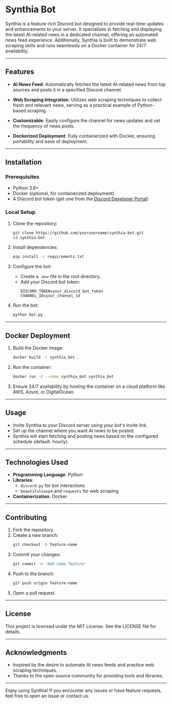 # Synthia Bot

Synthia is a feature-rich Discord bot designed to provide real-time updates and enhancements to your server. It specializes in fetching and displaying the latest AI-related news in a dedicated channel, offering an automated news feed experience. Additionally, Synthia is built to demonstrate web scraping skills and runs seamlessly on a Docker container for 24/7 availability.

---

## Features

- **AI News Feed**:
  Automatically fetches the latest AI-related news from top sources and posts it in a specified Discord channel.

- **Web Scraping Integration**:
  Utilizes web scraping techniques to collect fresh and relevant news, serving as a practical example of Python-based scraping.

- **Customizable**:
  Easily configure the channel for news updates and set the frequency of news posts.

- **Dockerized Deployment**:
  Fully containerized with Docker, ensuring portability and ease of deployment.

---

## Installation

### Prerequisites
- Python 3.8+
- Docker (optional, for containerized deployment)
- A Discord bot token (get one from the [Discord Developer Portal](https://discord.com/developers/applications))

### Local Setup

1. Clone the repository:
   ```bash
   git clone https://github.com/yourusername/synthia-bot.git
   cd synthia-bot
   ```

2. Install dependencies:
   ```bash
   pip install -r requirements.txt
   ```

3. Configure the bot:
   - Create a `.env` file in the root directory.
   - Add your Discord bot token:
     ```env
     DISCORD_TOKEN=your_discord_bot_token
     CHANNEL_ID=your_channel_id
     ```

4. Run the bot:
   ```bash
   python bot.py
   ```

---

## Docker Deployment

1. Build the Docker image:
   ```bash
   docker build -t synthia_bot .
   ```

2. Run the container:
   ```bash
   docker run -d --name synthia_bot synthia_bot
   ```

3. Ensure 24/7 availability by hosting the container on a cloud platform like AWS, Azure, or DigitalOcean.

---

## Usage

- Invite Synthia to your Discord server using your bot's invite link.
- Set up the channel where you want AI news to be posted.
- Synthia will start fetching and posting news based on the configured schedule (default: hourly).

---

## Technologies Used

- **Programming Language**: Python
- **Libraries**:
  - `discord.py` for bot interactions
  - `beautifulsoup4` and `requests` for web scraping
- **Containerization**: Docker

---

## Contributing

1. Fork the repository.
2. Create a new branch:
   ```bash
   git checkout -b feature-name
   ```
3. Commit your changes:
   ```bash
   git commit -m 'Add some feature'
   ```
4. Push to the branch:
   ```bash
   git push origin feature-name
   ```
5. Open a pull request.

---

## License

This project is licensed under the MIT License. See the LICENSE file for details.

---

## Acknowledgments

- Inspired by the desire to automate AI news feeds and practice web scraping techniques.
- Thanks to the open-source community for providing tools and libraries.

---

Enjoy using Synthia! If you encounter any issues or have feature requests, feel free to open an issue or contact us.

